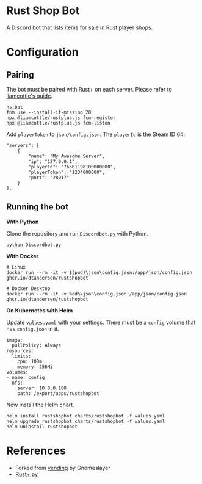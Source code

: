 # Rust Shop Bot

A Discord bot that lists items for sale in Rust player shops.

# Configuration 

## Pairing

The bot must be paired with Rust+ on each server. Please refer to [liamcottle's guide](https://github.com/liamcottle/rustplus.js#pairing).

```
ns.bat
fnm use --install-if-missing 20
npx @liamcottle/rustplus.js fcm-register
npx @liamcottle/rustplus.js fcm-listen
```

Add `playerToken` to `json/config.json`. The `playerId` is the Steam ID 64.

```
"servers": [
    {
        "name": "My Awesome Server",
        "ip": "127.0.0.1",
        "playerId": "76561198100000000",
        "playerToken": "1234000000",
        "port": "28017"
    }
],

```

## Running the bot

**With Python**

Clone the repository and run `Discordbot.py` with Python.

```
python Discordbot.py
```

**With Docker**

```
# Linux
docker run --rm -it -v $(pwd)\json\config.json:/app/json/config.json ghcr.io/dtandersen/rustshopbot

# Docker Desktop
docker run --rm -it -v %cd%\json\config.json:/app/json/config.json ghcr.io/dtandersen/rustshopbot
```

**On Kubernetes with Helm**

Update `values.yaml` with your settings. There must be a `config` volume that has `config.json` in it.

```
image:
  pullPolicy: Always
resources:
  limits:
    cpu: 100m
    memory: 256Mi
volumes:
- name: config
  nfs:
    server: 10.0.0.100
    path: /export/apps/rustshopbot
```

Now install the Helm chart.

```
helm install rustshopbot charts/rustshopbot -f values.yaml
helm upgrade rustshopbot charts/rustshopbot -f values.yaml
helm uninstall rustshopbot
```

 # References

 * Forked from [vending](https://github.com/Gnomeslayer/vending) by Gnomeslayer
 * [Rust+.py](https://github.com/olijeffers0n/rustplus)
